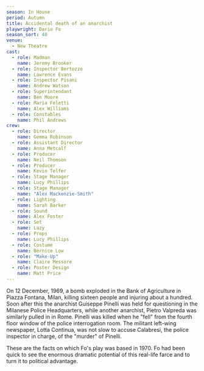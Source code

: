 ```yaml
---
season: In House
period: Autumn
title: Accidental death of an anarchist
playwright: Dario Fo
season_sort: 40
venue:
  - New Theatre
cast:
  - role: Madman
    name: Jeremy Brooker
  - role: Inspector Bertozzo
    name: Lawrence Evans
  - role: Inspector Pisani
    name: Andrew Watson
  - role: Superintendant
    name: Ben Moore
  - role: Maria Feletti
    name: Alex Williams
  - role: Constables
    name: Phil Andrews
crew:
  - role: Director
    name: Gemma Robinson
  - role: Assistant Director
    name: Anna Metcalf
  - role: Producer
    name: Neil Thomson
  - role: Producer
    name: Kevin Telfer
  - role: Stage Manager
    name: Lucy Phillips
  - role: Stage Manager
    name: "Alex Mackenzie-Smith"
  - role: Lighting
    name: Sarah Barker
  - role: Sound
    name: Alex Foster
  - role: Set
    name: Lazy
  - role: Props
    name: Lucy Phillips
  - role: Costume
    name: Bernice Low
  - role: "Make-Up"
    name: Claire Messore
  - role: Poster Design
    name: Matt Price
---
```



On 12 December, 1969, a bomb exploded in the Bank of Agriculture in Piazza Fontana, Milan, killing sixteen people and injuring about a hundred. Soon after this the anarchist Guiseppe Pinelli was held for questioning in the Milanese Police Headquarters, while another anarchist, Pietro Valpreda was similarly pulled in in Rome. Pinelli was killed when he "fell" from the fourth floor window of the police interrogation room. The militant left-wing newspaper, Lotta Continua, was not slow to accuse Calabresi, the police inspector in charge, of the "murder" of Pinelli.

These are the facts on which Fo's play was based in 1970. Fo had been quick to see the enormous dramatic potential of this real-life farce and to turn it to political advantage.
